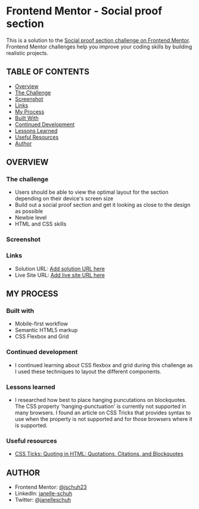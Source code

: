 # Frontend Mentor - Social proof section

This is a solution to the [Social proof section challenge on Frontend Mentor](https://www.frontendmentor.io/challenges/social-proof-section-6e0qTv_bA). Frontend Mentor challenges help you improve your coding skills by building realistic projects.

## TABLE OF CONTENTS

- [Overview](#overview)
- [The Challenge](#the-challenge)
- [Screenshot](#screenshot)
- [Links](#links)
- [My Process](#my-process)
- [Built With](#built-with)
- [Continued Development](#continued-development)
- [Lessons Learned](#lessons-learned)
- [Useful Resources](#useful-resources)
- [Author](#author)

## OVERVIEW

### The challenge

- Users should be able to view the optimal layout for the section depending on their device's screen size
- Build out a social proof section and get it looking as close to the design as possible
- Newbie level
- HTML and CSS skills

### Screenshot

<!-- ![Desktop Screenshot](./design/Screenshot.jpg) -->

### Links

- Solution URL: [Add solution URL here](https://your-solution-url.com)
- Live Site URL: [Add live site URL here](https://your-live-site-url.com)
<!-- Please visit my final project in my [GitHub repository](https://jschuh23.github.io/Frontend-Mentor-Projects/Social-Proof-Section/index.html) -->

## MY PROCESS

### Built with

- Mobile-first workflow
- Semantic HTML5 markup
- CSS Flexbox and Grid

### Continued development

- I continued learning about CSS flexbox and grid during this challenge as I used these techniques to layout the different components.

### Lessons learned

- I researched how best to place hanging puncutations on blockquotes. The CSS property 'hanging-punctuation' is currently not supported in many browsers. I found an article on CSS Tricks that provides syntax to use when the property is not supported and for those browsers where it is supported.

### Useful resources

- [CSS Ticks: Quoting in HTML: Quotations, Citations, and Blockquotes](https://css-tricks.com/quoting-in-html-quotations-citations-and-blockquotes/)

## AUTHOR

- Frontend Mentor: [@jschuh23](https://www.frontendmentor.io/profile/jschuh23)
- LinkedIn: [janelle-schuh](https://www.linkedin.com/in/janelle-schuh/)
- Twitter: [@janelleschuh](https://www.twitter.com/janelleschuh)
